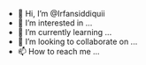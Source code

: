 - 👋 Hi, I’m @Irfansiddiquii
- 👀 I’m interested in ...
- 🌱 I’m currently learning ...
- 💞️ I’m looking to collaborate on ...
- 📫 How to reach me ...

<!---
Irfansiddiquii/Irfansiddiquii is a ✨ special ✨ repository because its `README.md` (this file) appears on your GitHub profile.
You can click the Preview link to take a look at your changes.
--->
